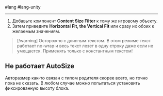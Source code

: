 #lang #lang-unity  

---
1. Добавьте компонент **Content Size Filter** к тому же игровому объекту. 
2. Затем приведите **Horizontal Fit, the Vertical Fit** или сразу их обоих к желаемым значениям.

> [!warning] Осторожно с длинным текстом. В этом режиме текст работает no-wrap и весь текст лезет в одну строку даже если не умещается.
> Применять только с константным текстом!

## Не работает AutoSize
Авторазмер как-то связан с типом родителя скорее всего, но точно пока не сказать. В любом случае можно попытаться установить фиксированную высоту блока.